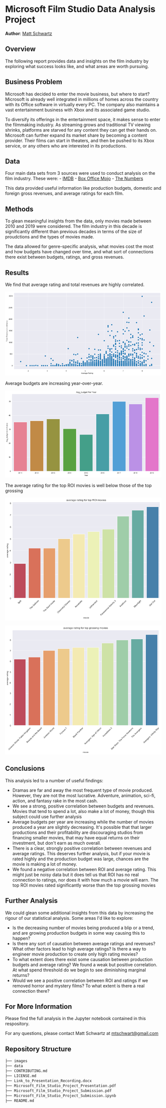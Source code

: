 # Microsoft Film Studio Data Analysis Project

**Author**: [Matt Schwartz](mailto:mtschwart@gmail.com)

## Overview 

The following report provides data and insights on the film industry by exploring what success looks like, and what areas are worth pursuing.

## Business Problem

Microsoft has decided to enter the movie business, but where to start? Microsoft is already well integrated in millions of homes across the country with its Office software in virtually every PC. The company also maintains a vast entertainment business with Xbox and its associated game studio.

To diversify its offerings in the entertainment space, it makes sense to enter the filmmaking industry. As streaming grows and traditional TV viewing shrinks, platforms are starved for any content they can get their hands on. Microsoft can further expand its market share by becoming a content provider. Their films can start in theaters, and then be pushed to its Xbox service, or any others who are interested in its productions.

## Data

Four main data sets from 3 sources were used to conduct analysis on the film industry. These were:
    - [IMDB](https://www.imdb.com/interfaces/)
    - [Box Office Mojo](https://www.boxofficemojo.com/)
    - [The Numbers](https://www.the-numbers.com/)

This data provided useful information like production budgets, domestic and foreign gross revenues, and average ratings for each film.

## Methods

To glean meaningful insights from the data, only movies made between 2010 and 2019 were considered. The film industry in this decade is significantly different than previous decades in terms of the size of proudctions and the types of movies made.

The data allowed for genre-specific analysis, what movies cost the most and how budgets have changed over time, and what sort of connections there exist between budgets, ratings, and gross revenues.

## Results

We find that average rating and total revenues are highly correlated.

![ratings and revenues](/images/ratings_revenue.png)

Average budgets are increasing year-over-year.

![budgets_year](/images/budgets_year.png)

The average rating for the top ROI movies is well below those of the top grossing

![rating_roi](/images/ratings_roi.png)

![rating_top_gross](/images/ratings_top_gross.png)

## Conclusions

This analysis led to a number of useful findings:
- Dramas are far and away the most frequent type of movie produced. However, they are not the most lucrative. Adventure, animation, sci-fi, action, and fantasy rake in the most cash.
- We see a strong, positive correlation between budgets and revenues. Movies that tend to spend a lot, also make a lot of money, though this subject could use further analysis
- Average budgets per year are increasing while the number of movies produced a year are slightly decreasing. It's possible that that larger productions and their profitability are discouraging studios from financing smaller movies, that may have equal returns on their investment, but don't earn as much overall.
- There is a clear, strongly positive correlation between revenues and average ratings. This deserves further analysis, but if your movie is rated highly and the production budget was large, chances are the movie is making a lot of money.
- We found a negative correlation between ROI and average rating. This might just be noisy data but it does tell us that ROI has no real connection to ratings, nor does it with how much a movie will earn. The top ROI movies rated significantly worse than the top grossing movies

## Further Analysis

We could glean some additional insights from this data by increasing the rigour of our statistical analysis. Some areas I'd like to explore:

- Is the decreasing number of movies being produced a blip or a trend, and are growing production budgets in some way causing this to happen?
- Is there any sort of causation between average ratings and revenues? What other factors lead to high average ratings? Is there a way to engineer movie production to create only high rating movies?
- To what extent does there exist some causation between production budgets and average rating? We found a weak but positive correlation. At what spend threshold do we begin to see diminishing marginal returns?
- Would we see a positive correlation between ROI and ratings if we removed horror and mystery films? To what extent is there a real connection there?

## For More Information

Please find the full analysis in the Jupyter notebook contained in this respository.

For any questions, please contact Matt Schwartz at [mtschwart@gmail.com](mailto:mtschwart@gmail.com)




## Repository Structure

```
├── images
├── data
├── CONTRIBUTING.md
├── LICENSE.md
├── Link_to_Presentation_Recording.docx
├── Microsoft_Film_Studio_Project_Presentation.pdf
├── Microsoft_Film_Studio_Project_Submission.pdf
├── Microsoft_Film_Studio_Project_Submission.ipynb
├── README.md
```
